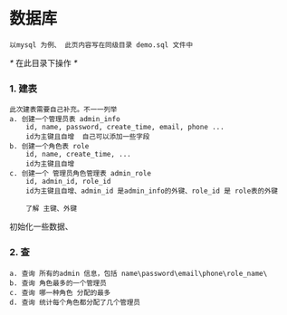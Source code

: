 # 数据库 
	以mysql 为例、 此页内容写在同级目录 demo.sql 文件中
	
_*_ 在此目录下操作 _*_

### 1. 建表 
	此次建表需要自己补充。不一一列举
	a. 创建一个管理员表 admin_info
		id, name, password, create_time, email, phone ...
		id为主键且自增  自己可以添加一些字段
	b. 创建一个角色表 role
		id, name, create_time, ...
		id为主键且自增
	c. 创建一个 管理员角色管理表 admin_role
		id, admin_id, role_id
		id为主键且自增、admin_id 是admin_info的外键、role_id 是 role表的外键

```
	了解 主键、外键
```

初始化一些数据、

### 2. 查
	a. 查询 所有的admin 信息，包括 name\password\email\phone\role_name\
	b. 查询 角色最多的一个管理员
	c. 查询 哪一种角色 分配的最多
	d. 查询 统计每个角色都分配了几个管理员
